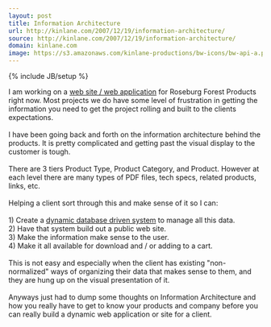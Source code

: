 ```yaml
---
layout: post
title: Information Architecture
url: http://kinlane.com/2007/12/19/information-architecture/
source: http://kinlane.com/2007/12/19/information-architecture/
domain: kinlane.com
image: https://s3.amazonaws.com/kinlane-productions/bw-icons/bw-api-a.png
---
```

{% include JB/setup %}

<p>
     I am working on a <a href="http://www.originalwebsolutions.com">web site / web application</a> for Roseburg Forest Products right now. Most projects we do have some level of frustration in getting the information you need to get the project rolling and built to the clients expectations.
     <br />
     <br />
     I have been going back and forth on the information architecture behind the products. It is pretty complicated and getting past the visual display to the customer is tough.
     <br />
     <br />
     There are 3 tiers Product Type, Product Category, and Product. However at each level there are many types of PDF files, tech specs, related products, links, etc.
     <br />
     <br />
     Helping a client sort through this and make sense of it so I can:
     <br />
     <br />
     1) Create a <a href="http://www.originalwebsolutions.com">dynamic database driven system</a> to manage all this data.
     <br />
     2) Have that system build out a public web site.
     <br />
     3) Make the information make sense to the user.
     <br />
     4) Make it all available for download and / or adding to a cart.
     <br />
     <br />
     This is not easy and especially when the client has existing "non-normalized" ways of organizing their data that makes sense to them, and they are hung up on the visual presentation of it.
     <br />
     <br />
     Anyways just had to dump some thoughts on Information Architecture and how you really have to get to know your products and company before you can really build a dynamic web application or site for a client.
</p>